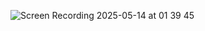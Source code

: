 ![Screen Recording 2025-05-14 at 01 39 45](https://github.com/user-attachments/assets/e722a3e4-2f4a-42fb-b8f6-35ecad0159be)
